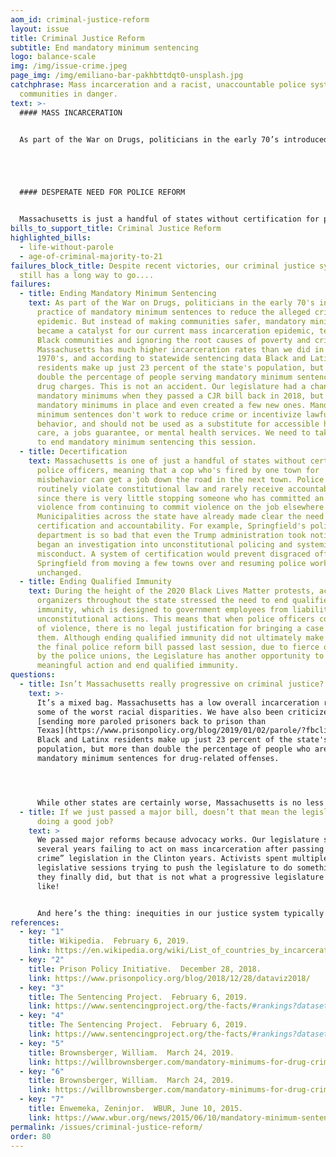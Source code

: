 ```yaml
---
aom_id: criminal-justice-reform
layout: issue
title: Criminal Justice Reform
subtitle: End mandatory minimum sentencing
logo: balance-scale
img: /img/issue-crime.jpeg
page_img: /img/emiliano-bar-pakhbttdqt0-unsplash.jpg
catchphrase: Mass incarceration and a racist, unaccountable police system put
  communities in danger.
text: >-
  #### MASS INCARCERATION


  As part of the War on Drugs, politicians in the early 70’s introduced the practice of mandatory minimum sentences to reduce the alleged crime epidemic. But instead of ending drug addition, mandatory minimums became a catalyst for our current mass incarceration epidemic, terrorizing Black communities and ignoring the root causes of poverty and crime. You can almost draw a direct line between the intentional incarceration of drug crimes and our current crisis - Massachusetts currently has much higher incarceration rates than we did in the 1970’s. According to statewide sentencing data, Black and Latinx residents make up just 23 percent of the state’s population, but make up more than double the percentage of people incarcerated people. We have had decades to address the impact of mass incarceration, and the epidemic of COVID cases in the state's prisons only increases the urgency. The threat of prison time doesn't work to reduce crime or incentivize lawful behavior, and incarceration should not be used as a substitute for adequate and accessible health care, jobs programs, or mental health services. We need to take action to end mandatory minimum sentencing, stop the building of new prisons, and take steps to 





  #### DESPERATE NEED FOR POLICE REFORM


  Massachusetts is just a handful of states without certification for police officers, meaning that a police officer who’s fired by one town for misbehavior can get a job down the road in the next town. Police officers routinely violate constitutional law and rarely receive accountability, since there is very little stopping someone who has committed an act of violence from continuing to commit violence on the job elsewhere. This lack of consequences puts the entire community at risk. Municipalities across the state have already made clear the need for certification and accountability. Springfield’s police department is so bad that even the Trump administration took notice and began an investigation into unconstitutional policing and systemic misconduct. A system of certification and ending qualified immunity would prevent disgraced officers in Springfield from moving a few towns over and resuming police work unchanged. These reforms are not a substitute for defunding police budgets, which are clearly bloated and take away vital funding from needed public services. They do, however, establish a standard to which officers will have to adhere to in order to remain employed as police.
bills_to_support_title: Criminal Justice Reform
highlighted_bills:
  - life-without-parole
  - age-of-criminal-majority-to-21
failures_block_title: Despite recent victories, our criminal justice system
  still has a long way to go....
failures:
  - title: Ending Mandatory Minimum Sentencing
    text: As part of the War on Drugs, politicians in the early 70's introduced the
      practice of mandatory minimum sentences to reduce the alleged crime
      epidemic. But instead of making communities safer, mandatory minimums
      became a catalyst for our current mass incarceration epidemic, terrorizing
      Black communities and ignoring the root causes of poverty and crime.
      Massachusetts has much higher incarceration rates than we did in the
      1970's, and according to statewide sentencing data Black and Latinx
      residents make up just 23 percent of the state's population, but more than
      double the percentage of people serving mandatory minimum sentences for
      drug charges. This is not an accident. Our legislature had a chance to end
      mandatory minimums when they passed a CJR bill back in 2018, but they left
      mandatory minimums in place and even created a few new ones. Mandatory
      minimum sentences don't work to reduce crime or incentivize lawful
      behavior, and should not be used as a substitute for accessible health
      care, a jobs guarantee, or mental health services. We need to take action
      to end mandatory minimum sentencing this session.
  - title: Decertification
    text: Massachusetts is one of just a handful of states without certification for
      police officers, meaning that a cop who's fired by one town for
      misbehavior can get a job down the road in the next town. Police officers
      routinely violate constitutional law and rarely receive accountability,
      since there is very little stopping someone who has committed an act of
      violence from continuing to commit violence on the job elsewhere.
      Municipalities across the state have already made clear the need for
      certification and accountability. For example, Springfield's police
      department is so bad that even the Trump administration took notice and
      began an investigation into unconstitutional policing and systemic
      misconduct. A system of certification would prevent disgraced officers in
      Springfield from moving a few towns over and resuming police work
      unchanged.
  - title: Ending Qualified Immunity
    text: During the height of the 2020 Black Lives Matter protests, activists and
      organizers throughout the state stressed the need to end qualified
      immunity, which is designed to government employees from liability for
      unconstitutional actions. This means that when police officers commit acts
      of violence, there is no legal justification for bringing a case against
      them. Although ending qualified immunity did not ultimately make it into
      the final police reform bill passed last session, due to fierce opposition
      by the police unions, the Legislature has another opportunity to take
      meaningful action and end qualified immunity.
questions:
  - title: Isn’t Massachusetts really progressive on criminal justice?
    text: >-
      It’s a mixed bag. Massachusetts has a low overall incarceration rate, but
      some of the worst racial disparities. We have also been criticized for
      [sending more paroled prisoners back to prison than
      Texas](https://www.prisonpolicy.org/blog/2019/01/02/parole/?fbclid=IwAR1pVj1CJBGRyKWgUAW5SO6vcln-DW4ocCIMpltGnqKJr838RFRE_X5OL9M).
      Black and Latinx residents make up just 23 percent of the state's
      population, but more than double the percentage of people who are under
      mandatory minimum sentences for drug-related offenses.




      While other states are certainly worse, Massachusetts is no less guilty of investing in the prison industrial complex and enabling the overincarceration of Black and Latinx communities than the rest of the country. Mass incarceration is not a solution to poverty or crime. It is not a substitute for the state's responsibility to make health care a human right, to make good paying jobs available to every resident, to ensure that every child in the state receives a quality public education, or to invest in underresourced communities. No matter how much worse other states might be, the fact remains that thousands of people in Massachusetts are behind bars for reasons that should have never resulted in incarceration. That in itself is a human rights crisis.
  - title: If we just passed a major bill, doesn’t that mean the legislature is
      doing a good job?
    text: >
      We passed major reforms because advocacy works. Our legislature spent
      several years failing to act on mass incarceration after passing “tough on
      crime” legislation in the Clinton years. Activists spent multiple
      legislative sessions trying to push the legislature to do something and
      they finally did, but that is not what a progressive legislature looks
      like!


      And here’s the thing: inequities in our justice system typically follow other injustices in society.  Our legislature has been mostly silent on the things that would make sentencing reform most effective: housing, health care, and education.
references:
  - key: "1"
    title: Wikipedia.  February 6, 2019.
    link: https://en.wikipedia.org/wiki/List_of_countries_by_incarceration_rate.
  - key: "2"
    title: Prison Policy Initiative.  December 28, 2018.
    link: https://www.prisonpolicy.org/blog/2018/12/28/dataviz2018/
  - key: "3"
    title: The Sentencing Project.  February 6, 2019.
    link: https://www.sentencingproject.org/the-facts/#rankings?dataset-option=BWR.
  - key: "4"
    title: The Sentencing Project.  February 6, 2019.
    link: https://www.sentencingproject.org/the-facts/#rankings?dataset-option=HWR.
  - key: "5"
    title: Brownsberger, William.  March 24, 2019.
    link: https://willbrownsberger.com/mandatory-minimums-for-drug-crimes-in-the-senate-criminal-justice-package/
  - key: "6"
    title: Brownsberger, William.  March 24, 2019.
    link: https://willbrownsberger.com/mandatory-minimums-for-drug-crimes-in-the-senate-criminal-justice-package/
  - key: "7"
    title: Enwemeka, Zeninjor.  WBUR, June 10, 2015.
    link: https://www.wbur.org/news/2015/06/10/mandatory-minimum-sentences-primer.
permalink: /issues/criminal-justice-reform/
order: 80
---
```

